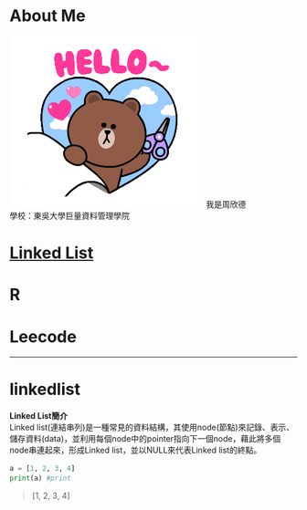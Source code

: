 # About Me
<img src='tenor.gif'>
我是周欣德</br>
學校：東吳大學巨量資料管理學院


# [Linked List](#linkedlist) 
# R
# Leecode 
----------
# **linkedlist**
**Linked List簡介**</br>
Linked list(連結串列)是一種常見的資料結構，其使用node(節點)來記錄、表示、儲存資料(data)，並利用每個node中的pointer指向下一個node，藉此將多個node串連起來，形成Linked list，並以NULL來代表Linked list的終點。
```python
a = [1, 2, 3, 4]
print(a) #print
```
> [1, 2, 3, 4]
